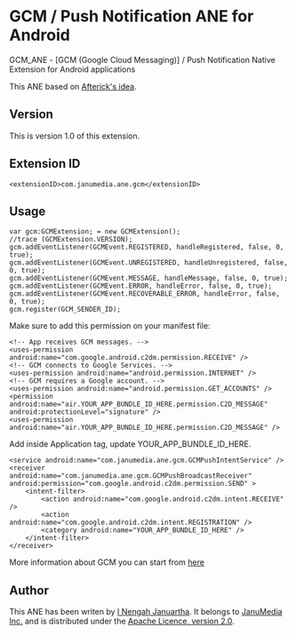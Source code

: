 GCM / Push Notification ANE for Android
======================================

GCM_ANE - [GCM (Google Cloud Messaging)] / Push Notification Native Extension for Android applications

This ANE based on [Afterick's idea](http://afterisk.wordpress.com/2012/09/22/the-only-free-and-fully-functional-android-gcm-native-extension-for-adobe-air/).

Version
---------

This is version 1.0 of this extension.

Extension ID
---------
```
<extensionID>com.janumedia.ane.gcm</extensionID>
```

Usage
---------
```
var gcm:GCMExtension; = new GCMExtension();
//trace (GCMExtension.VERSION);
gcm.addEventListener(GCMEvent.REGISTERED, handleRegistered, false, 0, true);
gcm.addEventListener(GCMEvent.UNREGISTERED, handleUnregistered, false, 0, true);
gcm.addEventListener(GCMEvent.MESSAGE, handleMessage, false, 0, true);
gcm.addEventListener(GCMEvent.ERROR, handleError, false, 0, true);
gcm.addEventListener(GCMEvent.RECOVERABLE_ERROR, handleError, false, 0, true);
gcm.register(GCM_SENDER_ID);
```

Make sure to add this permission on your manifest file:

```
<!-- App receives GCM messages. -->
<uses-permission android:name="com.google.android.c2dm.permission.RECEIVE" />
<!-- GCM connects to Google Services. -->
<uses-permission android:name="android.permission.INTERNET" />
<!-- GCM requires a Google account. -->
<uses-permission android:name="android.permission.GET_ACCOUNTS" />
<permission android:name="air.YOUR_APP_BUNDLE_ID_HERE.permission.C2D_MESSAGE" android:protectionLevel="signature" />
<uses-permission android:name="air.YOUR_APP_BUNDLE_ID_HERE.permission.C2D_MESSAGE" />
```
Add inside Application tag, update YOUR_APP_BUNDLE_ID_HERE.

```
<service android:name="com.janumedia.ane.gcm.GCMPushIntentService" />
<receiver android:name="com.janumedia.ane.gcm.GCMPushBroadcastReceiver" android:permission="com.google.android.c2dm.permission.SEND" >
	<intent-filter>
		<action android:name="com.google.android.c2dm.intent.RECEIVE" />
		<action android:name="com.google.android.c2dm.intent.REGISTRATION" />
		<category android:name="YOUR_APP_BUNDLE_ID_HERE" />
	</intent-filter>
</receiver>
```

More information about GCM you can start from [here](http://developer.android.com/guide/google/gcm/index.html)

Author
---------

This ANE has been writen by [I Nengah Januartha](https://github.com/janumedia). It belongs to [JanuMedia Inc.](http://www.janumedia.com) and is distributed under the [Apache Licence, version 2.0](http://www.apache.org/licenses/LICENSE-2.0).
